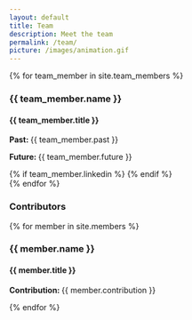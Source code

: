 ```yaml
---
layout: default
title: Team
description: Meet the team
permalink: /team/
picture: /images/animation.gif
---
```


<div class="container">
  <div class="row">
    {% for team_member in site.team_members %}
    <div class="col-xs-12 col-lg-6">
      <div class="team-member">
        <div class="avatar" style="background-image:url('{{ site.url  }}{{ site.baseurl  }}{{ team_member.avatar }}" alt="{{ team_member.name }}');"></div>
        <div class="member-info">
          <h3>
            {{ team_member.name }}
          </h3>
          <h4>
            {{ team_member.title }}
          </h4>
          <p>
            <strong>
              Past:
            </strong>
            {{ team_member.past }}
          </p>
          <p>
            <strong>
              Future:
            </strong>
            {{ team_member.future }}
          </p>
          {% if team_member.linkedin %}
          <a href="{{ team_member.linkedin }}" class="linkedin">
            <i class="fa fa-linkedin fa-2x"></i>
          </a>
          {% endif %}
        </div>
      </div>
    </div>
    {% endfor %}
  </div>
  <div class="row">
  <h3 class="text-center">
    Contributors
  </h3>
    {% for member in site.members %}
    <div class="col-xs-6 col-lg-3">
      <div class="team-member">
        <div class="avatar" style="background-image:url('{{ site.url  }}{{ site.baseurl  }}{{ member.avatar }}" alt="{{ member.name }}');"></div>
        <div class="member-info">
          <h3>
            {{ member.name }}
          </h3>
          <h4>
            {{ member.title }}
          </h4>
          <p>
            <strong>
              Contribution:
            </strong>
            {{ member.contribution }}
          </p>
        </div>
      </div>
    </div>
    {% endfor %}
  </div>
</div>


